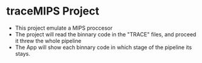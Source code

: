 # traceMIPS Project

* This project emulate a MIPS proccesor 
* The project will read the binnary code in  the "TRACE" files, and proceed it threw the whole pipeline 
* The App will show each binnary code in which stage of the pipeline its stays.
